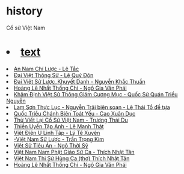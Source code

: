 # history
Cổ sử Việt Nam
# <li><a href="url">text</a>
<li><a href="https://quangduc.com/p4634a4705/an-nam-chi-luoc-pdf">An Nam Chí Lược - Lê Tắc</a>
<li><a href="https://quangduc.com/a4696/dai-viet-su-ky-toan-thu-pdfĐại Việt Sử Ký Toàn Thư - Lê Văn Hưu, Phan Chu Tiên, Ngô Sĩ Liên</a>
<li><a href="https://quangduc.com/a4683/dai-viet-thong-su-pdf">Đại Việt Thông Sử  - Lê Quý Đôn</a>
<li><a href="https://quangduc.com/a4699/dai-viet-su-luoc-pdf">Đại Việt Sử Lược_Khuyết Danh - Nguyễn Khắc Thuần</a>
<li><a href="https://quangduc.com/a4675/hoang-le-nhat-thong-chi-pdf">Hoàng Lê Nhất Thống Chí - Ngô Gia Văn Phái</a>
<li><a href="https://quangduc.com/a4672/kham-dinh-su-viet-thong-giam-cuong-muc-pdf">Khâm Định Việt Sử Thông Giám Cương Mục - Quốc Sử Quán Triều Nguyễn</a>
<li><a href="https://quangduc.com/a4668/lam-son-thuc-luc-pdf">Lam Sơn Thực Lục - Nguyễn Trãi biên soạn - Lê Thái Tổ đề tựa</a>
<li><a href="https://quangduc.com/a4667/quoc-trieu-chanh-bien-toat-yeu-pdf">Quốc Triều Chánh Biên Toát Yếu  - Cao Xuân Dục</a>
<li><a href="https://quangduc.com/a27856/thu-viet-lai-co-su-viet-nam">Thử Viết Lại Cổ Sử Việt Nam - Trương Thái Du</a>
<li><a href="https://quangduc.com/a4838/nghien-cuu-ve-thien-uyen-tap-anh">Thiền Uyển Tập Anh - Lê Mạnh Thát</a>
<li><a href="https://quangduc.com/a4657/viet-dien-u-linh-tap-pdf">Việt Điện U Linh Tập - Lý Tế Xuyên</a>
<li><a href="https://quangduc.com/a32873/viet-nam-su-luoc-pdf">-Việt Nam Sử Lược - Trần Trọng Kim</a>
<li><a href="https://quangduc.com/a4640/viet-su-tieu-an-pdf">Việt Sử Tiêu Án - Ngô Thời Sỹ</a>
<li><a href="https://quangduc.com/a59288/viet-nam-phat-giao-su-ca">Việt Nam Nam Phật Giáo Sử Ca - Thích Nhật Tân</a>
<li><a href="https://quangduc.com/a4679/viet-nam-thi-su-hung-ca">Việt Nam Thi Sử Hùng Ca (thơ) Thích Nhật Tân</a>
<li><a href="https://quangduc.com/a4675/hoang-le-nhat-thong-chi-pdf">Hoàng Lê Nhất Thống Chí - Ngô Gia Văn Phái</a>
